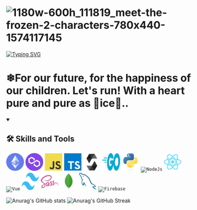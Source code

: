 # ![1180w-600h_111819_meet-the-frozen-2-characters-780x440-1574117145](https://user-images.githubusercontent.com/129685965/233699945-b250c12f-58e3-40ac-9f11-c06f35032787.jpg)
[![Typing SVG](https://readme-typing-svg.demolab.com/?lines=I+am+a+Senior+Full+stack+Engineeer;Let's+build+Awesome+together)](https://git.io/typing-svg)
<h1>❄For our future, for the happiness of our children. Let's run! With a heart pure and pure as 🧊ice🧊..</h1>
<details open>
  <summary><h2>🛠 Skills and Tools</h2></summary>
    <code><img src="./pics/ethereum.png" width="48" height="48" alt="Ethereum" /></code>
    <code><img src="./pics/polygon.png" width="48" height="48" alt="Polygon" /></code>
  <code><img src="./pics/javascript-original.svg" width="48" height="48" alt="JavaScript" /></code>
    <code><img src="./pics/typescript-original.svg" width="48" height="48" alt="TypeScript" /></code>
    <code><img src="https://raw.githubusercontent.com/github/explore/ba9de12f88fd08825c51928e91f1678cb5c94b26/topics/solidity/solidity.png" width="48" height="48" alt="Solidity" /></code>
    <code><img src="./pics/go-flat.svg" width="48" height="48" alt="Golang" /></code>
    <code><img src="./pics/python-original.svg" width="48" height="48" alt="Python" /></code>
    <code><img src="https://cdn.iconscout.com/icon/free/png-64/node-js-1174925.png" width="48" height="48" alt="NodeJs" /></code>
    <code><img src="./pics/react-original.svg" width="48" height="48" alt="React" /></code>
    <code><img src="https://cdn.iconscout.com/icon/free/png-64/vue-282497.png" width="48" height="48" alt="Vue" /></code>
    <code><img src="./pics/tailwindcss.svg" width="48" height="48" alt="TailwindCSS" /></code>
    <code><img src="./pics/sass-original.svg" width="48" height="48" alt="Sass" /></code>
    <code><img src="./pics/mongodb.svg" width="48" height="48" alt="MongoDB" /></code>
    <code><img src="./pics/mysql-original.svg" width="48" height="48" alt="MySQL" /></code>
    <code><img src="https://avatars.githubusercontent.com/u/1335026?s=200&v=4" width="48" height="48" alt="Firebase" /></code>
  </p>
</details>

<!-- Github Stats -->
  ![Anurag's GitHub stats](https://github-readme-stats.vercel.app/api?username=Atohallan&show_icons=true&theme=radical)
  ![Anurag's GitHub Streak](https://streak-stats.demolab.com?user=Atohallan&theme=tokyonight&mode=daily&border=DD2BC7)
  

